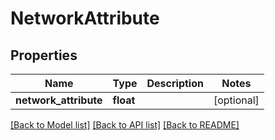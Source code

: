 # NetworkAttribute

## Properties
Name | Type | Description | Notes
------------ | ------------- | ------------- | -------------
**network_attribute** | **float** |  | [optional] 

[[Back to Model list]](../README.md#documentation-for-models) [[Back to API list]](../README.md#documentation-for-api-endpoints) [[Back to README]](../README.md)

